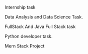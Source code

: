Internship task


Data Analysis and Data Science Task.


FullStack And Java Full Stack task

Python developer task.

Mern Stack Project

